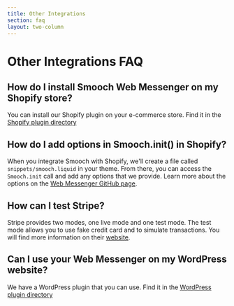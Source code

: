```yaml
---
title: Other Integrations
section: faq
layout: two-column
---
```


# Other Integrations FAQ

## How do I install Smooch Web Messenger on my Shopify store?

You can install our Shopify plugin on your e-commerce store. Find it in the [Shopify plugin directory](https://apps.shopify.com/smooch)

## How do I add options in Smooch.init() in Shopify?

When you integrate Smooch with Shopify, we'll create a file called `snippets/smooch.liquid` in your theme. From there, you can access the `Smooch.init` call and add any options that we provide. Learn more about the options on the [Web Messenger GitHub page](https://github.com/smooch/smooch-js#individual-functions).

## How can I test Stripe?

Stripe provides two modes, one live mode and one test mode. The test mode allows you to use fake credit card and to simulate transactions. You will find more information on their [website](https://stripe.com/guide/dashboard#livemode-and-testing).

## Can I use your Web Messenger on my WordPress website?

We have a WordPress plugin that you can use. Find it in the [WordPress plugin directory](https://wordpress.org/plugins/smoochio-live-chat-messaging-for-your-website/)
